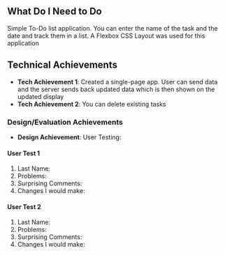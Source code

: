 ## What Do I Need to Do
Simple To-Do list application. You can enter the name of the task and the date and track them in a list.
A Flexbox CSS Layout was used for this application

## Technical Achievements
- **Tech Achievement 1**: Created a single-page app. User can send data and the server sends back updated data which is then shown on the updated display
- **Tech Achievement 2**: You can delete existing tasks

### Design/Evaluation Achievements
- **Design Achievement**: User Testing:

#### User Test 1
1. Last Name: 
2. Problems: 
3. Surprising Comments:
4. Changes I would make:

#### User Test 2
1. Last Name: 
2. Problems: 
3. Surprising Comments:
4. Changes I would make: